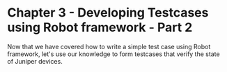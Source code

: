 # Chapter 3 - Developing Testcases using Robot framework - Part 2

Now that we have covered how to write a simple test case using Robot framework, let's use our knowledge to form testcases that verify the state of Juniper devices.